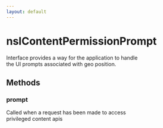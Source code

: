 ```yaml
---
layout: default
---
```


# nsIContentPermissionPrompt #
  
Interface provides a way for the application to handle  
the UI prompts associated with geo position.  
  

## Methods ##

### prompt ###
  
Called when a request has been made to access  
privileged content apis  
  
